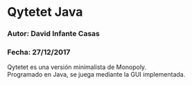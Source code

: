 # Qytetet Java

### Autor: David Infante Casas
### Fecha: 27/12/2017

Qytetet es una versión minimalista de Monopoly.  
Programado en Java, se juega mediante la GUI implementada.
